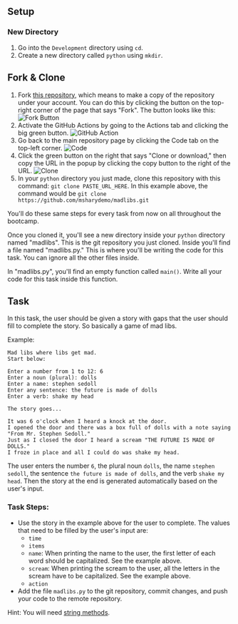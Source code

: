 ## Setup

### New Directory

1. Go into the `Development` directory using `cd`.
2. Create a new directory called `python` using `mkdir`.

## Fork & Clone

1. Fork [this repository](https://github.com/JoinCODED/madlibs), which means to make a copy of the repository under your account. You can do this by clicking the button on the top-right corner of the page that says "Fork". The button looks like this:
    ![Fork Button](https://imgur.com/KmH4Fp4.jpg)
2. Activate the GitHub Actions by going to the Actions tab and clicking the big green button.
    ![GitHub Action](https://i.gyazo.com/4ad622c46ce2fdb8ffe4dad63e206d47.gif)
4. Go back to the main repository page by clicking the Code tab on the top-left corner.
    ![Code](https://i.gyazo.com/e666afa70fd87e36cf8a82c24011811f.gif)
5. Click the green button on the right that says "Clone or download," then copy the URL in the popup by clicking the copy button to the right of the URL.
    ![Clone](https://i.gyazo.com/5129e26ff760d6a027a6df253e5f0584.gif)
6. In your `python` directory you just made, clone this repository with this command: `git clone PASTE_URL_HERE`. In this example above, the command would be `git clone https://github.com/msharydemo/madlibs.git`

You'll do these same steps for every task from now on all throughout the bootcamp.

Once you cloned it, you'll see a new directory inside your `python` directory named "madlibs". This is the git repository you just cloned. Inside you'll find a file named "madlibs.py." This is where you'll be writing the code for this task. You can ignore all the other files inside.

In "madlibs.py", you'll find an empty function called `main()`. Write all your code for this task inside this function.

## Task 

In this task, the user should be given a story with gaps that the user should fill to complete the story. So basically a game of mad libs.

Example:
```
Mad libs where libs get mad.
Start below:

Enter a number from 1 to 12: 6
Enter a noun (plural): dolls
Enter a name: stephen sedoll
Enter any sentence: the future is made of dolls
Enter a verb: shake my head

The story goes...

It was 6 o'clock when I heard a knock at the door.
I opened the door and there was a box full of dolls with a note saying "From Mr. Stephen Sedoll."
Just as I closed the door I heard a scream "THE FUTURE IS MADE OF DOLLS."
I froze in place and all I could do was shake my head.
```

The user enters the number `6`, the plural noun `dolls`, the name `stephen sedoll`, the sentence `the future is made of dolls`, and the verb `shake my head`. Then the story at the end is generated automatically based on the user's input.

### Task Steps:

* Use the story in the example above for the user to complete. The values that need to be filled by the user's input are:
    * `time`
    * `items`
    * `name`: When printing the name to the user, the first letter of each word should be capitalized. See the example above.
    * `scream`: When printing the scream to the user, all the letters in the scream have to be capitalized. See the example above.
    * `action`
* Add the file `madlibs.py` to the git repository, commit changes, and push your code to the remote repository.

Hint: You will need [string methods](https://www.w3schools.com/python/python_ref_string.asp).
